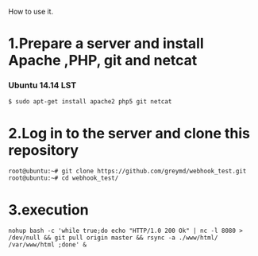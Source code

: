 How to use it.

# 1.Prepare a server and install Apache ,PHP, git and netcat

### Ubuntu 14.14 LST

```
$ sudo apt-get install apache2 php5 git netcat
```

# 2.Log in to the server and clone this repository

```
root@ubuntu:~# git clone https://github.com/greymd/webhook_test.git
root@ubuntu:~# cd webhook_test/
```


# 3.execution

```
nohup bash -c 'while true;do echo "HTTP/1.0 200 Ok" | nc -l 8080 > /dev/null && git pull origin master && rsync -a ./www/html/ /var/www/html ;done' &
```
